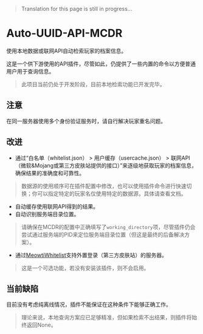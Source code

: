> Translation for this page is still in progress...

# Auto-UUID-API-MCDR
使用本地数据或联网API自动检索玩家的档案信息。

这是一个供下游使用的API插件，尽管如此，仍提供了一些内置的命令以方便普通用户用于查询信息。

> 此项目当前仍处于开发阶段，目前本地检索功能已开发完毕。

## 注意
在同一服务器使用多个身份验证服务时，请自行解决玩家重名问题。

## 改进
- 通过“白名单（whitelist.json） > 用户缓存（usercache.json） > 联网API（微软&Mojang或第三方皮肤站提供的接口）”来逐级地获取玩家的档案信息，确保结果的准确度和可靠性。
> 数据源的使用顺序可在插件配置中修改，也可以使用插件命令进行快速切换；你可以指定特定的玩家名仅使用特定的数据源，具体请查看文档。
- 自动缓存使用联网API得到的结果。
- 自动识别服务端目录位置。
> 请确保在MCDR的配置中正确填写了`working_directory`项，尽管插件仍会尝试通过服务端的PID来定位服务端目录位置（但这是最终的后备解决方案）。
- 通过[MeowtiWhitelist](https://mcdreforged.com/zh-CN/plugin/meowtiwhitelist)支持外置登录（第三方皮肤站）的服务器。
> 这是一个可选功能，若没有安装该插件，则不会启用。

## 当前缺陷
目前没有考虑纯离线情况，插件不能保证在这种条件下能够正确工作。
> 理论来说，本地查询方案应已足够精准，但如果检索不出结果，则插件将始终返回None。
